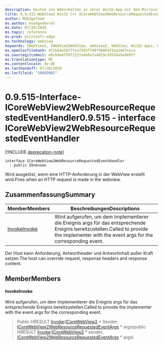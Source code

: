 ```yaml
---
description: Hosten von Webinhalten in ihrer Win32-App mit dem Microsoft Edge WebView2-Steuerelement
title: 0.9.515-WebView2 Win32 C++ ICoreWebView2WebResourceRequestedEventHandler
author: MSEdgeTeam
ms.author: msedgedevrel
ms.date: 07/20/2020
ms.topic: reference
ms.prod: microsoft-edge
ms.technology: webview
keywords: IWebView2, IWebView2WebView, webview2, WebView, Win32-apps, Win32, Edge, ICoreWebView2, ICoreWebView2Controller, Browser-Steuerelement, Edge-HTML
ms.openlocfilehash: 4f2bb4e5077fea7583f7d9f9886923ea1867e1ce
ms.sourcegitcommit: e0cb9e6f59f222fade6afa4829c59524a9a9b9ff
ms.translationtype: MT
ms.contentlocale: de-DE
ms.lasthandoff: 07/20/2020
ms.locfileid: "10883682"
---
```

# <span data-ttu-id="3546f-104">0.9.515-Interface-ICoreWebView2WebResourceRequestedEventHandler</span><span class="sxs-lookup"><span data-stu-id="3546f-104">0.9.515 - interface ICoreWebView2WebResourceRequestedEventHandler</span></span> 

[!INCLUDE [deprecation-note](../../includes/deprecation-note.md)]

```
interface ICoreWebView2WebResourceRequestedEventHandler
  : public IUnknown
```

<span data-ttu-id="3546f-105">Wird ausgelöst, wenn eine HTTP-Anforderung in der WebView erstellt wird.</span><span class="sxs-lookup"><span data-stu-id="3546f-105">Fires when an HTTP request is made in the webview.</span></span>

## <span data-ttu-id="3546f-106">Zusammenfassung</span><span class="sxs-lookup"><span data-stu-id="3546f-106">Summary</span></span>

 <span data-ttu-id="3546f-107">Member</span><span class="sxs-lookup"><span data-stu-id="3546f-107">Members</span></span>                        | <span data-ttu-id="3546f-108">Beschreibungen</span><span class="sxs-lookup"><span data-stu-id="3546f-108">Descriptions</span></span>
--------------------------------|---------------------------------------------
[<span data-ttu-id="3546f-109">Invoke</span><span class="sxs-lookup"><span data-stu-id="3546f-109">Invoke</span></span>](#invoke) | <span data-ttu-id="3546f-110">Wird aufgerufen, um dem Implementierer die Ereignis args für das entsprechende Ereignis bereitzustellen.</span><span class="sxs-lookup"><span data-stu-id="3546f-110">Called to provide the implementer with the event args for the corresponding event.</span></span>

<span data-ttu-id="3546f-111">Der Host kann Anforderung, Antwortheader und Antwortinhalt außer Kraft setzen.</span><span class="sxs-lookup"><span data-stu-id="3546f-111">The host can override request, response headers and response content.</span></span>

## <span data-ttu-id="3546f-112">Member</span><span class="sxs-lookup"><span data-stu-id="3546f-112">Members</span></span>

#### <span data-ttu-id="3546f-113">Invoke</span><span class="sxs-lookup"><span data-stu-id="3546f-113">Invoke</span></span> 

<span data-ttu-id="3546f-114">Wird aufgerufen, um dem Implementierer die Ereignis args für das entsprechende Ereignis bereitzustellen.</span><span class="sxs-lookup"><span data-stu-id="3546f-114">Called to provide the implementer with the event args for the corresponding event.</span></span>

> <span data-ttu-id="3546f-115">Public HRESULT [Invoke](#invoke)([ICoreWebView2](icorewebview2.md) \* Sender; [ICoreWebView2WebResourceRequestedEventArgs](icorewebview2webresourcerequestedeventargs.md) \* args)</span><span class="sxs-lookup"><span data-stu-id="3546f-115">public HRESULT [Invoke](#invoke)([ICoreWebView2](icorewebview2.md) \* sender, [ICoreWebView2WebResourceRequestedEventArgs](icorewebview2webresourcerequestedeventargs.md) \* args)</span></span>

